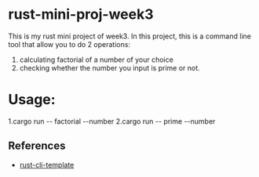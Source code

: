 # rust-mini-proj-week3
This is my rust mini project of week3.
In this project, this is a command line tool that allow you to do 2 operations:
1. calculating factorial of a number of your choice
2. checking whether the number you input is prime or not.

# Usage:

1.cargo run -- factorial --number <NUMBER>
2.cargo run -- prime --number <NUMBER>

## References

* [rust-cli-template](https://github.com/kbknapp/rust-cli-template)
